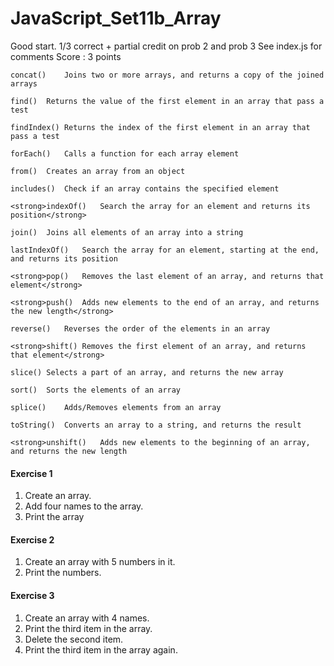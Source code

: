 # JavaScript_Set11b_Array

Good start. 1/3 correct + partial credit on prob 2 and prob 3
See index.js for comments
Score : 3 points 

```
concat()	Joins two or more arrays, and returns a copy of the joined arrays

find()	Returns the value of the first element in an array that pass a test

findIndex()	Returns the index of the first element in an array that pass a test

forEach()	Calls a function for each array element

from()	Creates an array from an object

includes()	Check if an array contains the specified element

<strong>indexOf()	Search the array for an element and returns its position</strong>

join()	Joins all elements of an array into a string

lastIndexOf()	Search the array for an element, starting at the end, and returns its position

<strong>pop()	Removes the last element of an array, and returns that element</strong>

<strong>push()	Adds new elements to the end of an array, and returns the new length</strong>

reverse()	Reverses the order of the elements in an array

<strong>shift()	Removes the first element of an array, and returns that element</strong>

slice()	Selects a part of an array, and returns the new array

sort()	Sorts the elements of an array

splice()	Adds/Removes elements from an array

toString()	Converts an array to a string, and returns the result

<strong>unshift()	Adds new elements to the beginning of an array, and returns the new length
```

#### Exercise 1
1. Create an array.
2. Add four names to the array.
3. Print the array

#### Exercise 2
1. Create an array with 5 numbers in it.
2. Print the numbers.

#### Exercise 3
1. Create an array with 4 names.
2. Print the third item in the array.
3. Delete the second item.
4. Print the third item in the array again.
